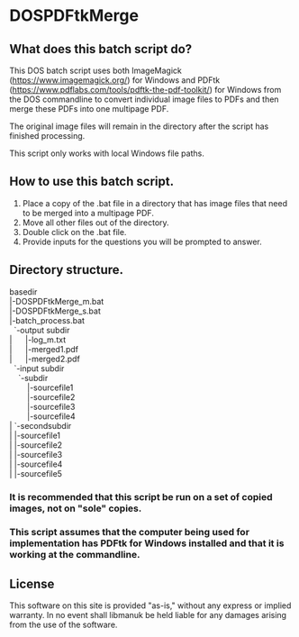 # DOSPDFtkMerge

## What does this batch script do?

This DOS batch script uses both ImageMagick (https://www.imagemagick.org/) for Windows and PDFtk (https://www.pdflabs.com/tools/pdftk-the-pdf-toolkit/) for Windows from the DOS commandline to convert individual image files to PDFs and then merge these PDFs into one multipage PDF.

The original image files will remain in the directory after the script has finished processing. 

This script only works with local Windows file paths.

## How to use this batch script.

1. Place a copy of the .bat file in a directory that has image files that need to be merged into a multipage PDF.
2. Move all other files out of the directory.
3. Double click on the .bat file.
4. Provide inputs for the questions you will be prompted to answer.

## Directory structure.

basedir<br/>
|-DOSPDFtkMerge_m.bat<br/>
|-DOSPDFtkMerge_s.bat<br/>
|-batch_process.bat<br/>
&nbsp;&nbsp;\`-output subdir<br/>
|&nbsp;&nbsp;&nbsp;&nbsp;&nbsp;&nbsp;|-log_m.txt<br/>
|&nbsp;&nbsp;&nbsp;&nbsp;&nbsp;&nbsp;|-merged1.pdf<br/>
|&nbsp;&nbsp;&nbsp;&nbsp;&nbsp;&nbsp;|-merged2.pdf<br/>
&nbsp;&nbsp;\`-input subdir<br/>
&nbsp;&nbsp;&nbsp;&nbsp;\`-subdir<br/>
&nbsp;&nbsp;&nbsp;&nbsp;&nbsp;&nbsp;&nbsp;&nbsp;|-sourcefile1<br/>
&nbsp;&nbsp;&nbsp;&nbsp;&nbsp;&nbsp;&nbsp;&nbsp;|-sourcefile2<br/>
&nbsp;&nbsp;&nbsp;&nbsp;&nbsp;&nbsp;&nbsp;&nbsp;|-sourcefile3<br/>
&nbsp;&nbsp;&nbsp;&nbsp;&nbsp;&nbsp;&nbsp;&nbsp;|-sourcefile4<br/>
|   \`-secondsubdir<br/>
|     |-sourcefile1<br/>
|     |-sourcefile2<br/>
|     |-sourcefile3<br/>
|     |-sourcefile4<br/>
|     |-sourcefile5<br/>

### It is recommended that this script be run on a set of copied images, not on "sole" copies. 

### This script assumes that the computer being used for implementation has PDFtk for Windows installed and that it is working at the commandline.

## License
This software on this site is provided "as-is," without any express or implied warranty. In no event shall libmanuk be held liable for any damages arising from the use of the software.
